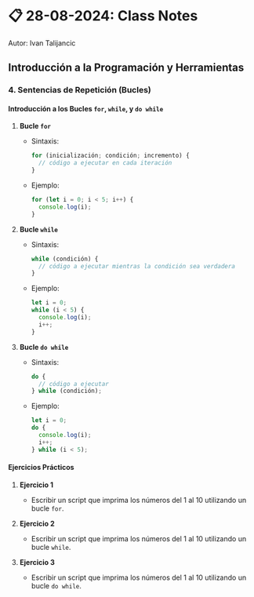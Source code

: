 # 📋 28-08-2024: Class Notes
Autor: Ivan Talijancic

## Introducción a la Programación y Herramientas

### 4. Sentencias de Repetición (Bucles)

#### Introducción a los Bucles `for`, `while`, y `do while`

1. **Bucle `for`**
   - Sintaxis:
     ```javascript
     for (inicialización; condición; incremento) {
       // código a ejecutar en cada iteración
     }
     ```
   - Ejemplo:
     ```javascript
     for (let i = 0; i < 5; i++) {
       console.log(i);
     }
     ```

2. **Bucle `while`**
   - Sintaxis:
     ```javascript
     while (condición) {
       // código a ejecutar mientras la condición sea verdadera
     }
     ```
   - Ejemplo:
     ```javascript
     let i = 0;
     while (i < 5) {
       console.log(i);
       i++;
     }
     ```

3. **Bucle `do while`**
   - Sintaxis:
     ```javascript
     do {
       // código a ejecutar
     } while (condición);
     ```
   - Ejemplo:
     ```javascript
     let i = 0;
     do {
       console.log(i);
       i++;
     } while (i < 5);
     ```

#### Ejercicios Prácticos

1. **Ejercicio 1**
   - Escribir un script que imprima los números del 1 al 10 utilizando un bucle `for`.

2. **Ejercicio 2**
   - Escribir un script que imprima los números del 1 al 10 utilizando un bucle `while`.

3. **Ejercicio 3**
   - Escribir un script que imprima los números del 1 al 10 utilizando un bucle `do while`.
